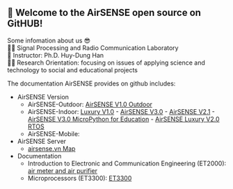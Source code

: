 ## 🤗 Welcome to the **AirSENSE** open source on GitHUB!  
Some infomation about us 😎  
🙋‍♀️ Signal Processing and Radio Communication Laboratory  
🧙 Instructor: Ph.D. Huy-Dung Han  
👩‍💻 Research Orientation: focusing on issues of applying science and technology to social and educational projects  

The documentation AirSENSE provides on github includes:
* AirSENSE Version
  * AirSENSE-Outdoor: [AirSENSE V1.0 Outdoor](https://github.com/Air-SENSE/AirSENSE-V1.0-Outdoor)
  * AirSENSE-Indoor: [Luxury V1.0](https://github.com/Air-SENSE/AirSENSE-Luxury) - [AirSENSE V3.0](https://github.com/Air-SENSE/AirSENSE-V3.0) - [AirSENSE V2.1](https://github.com/Air-SENSE/AirSENSE-V2.1) - [AirSENSE V3.0 MicroPython for Education](https://github.com/Air-SENSE/AirSENSE-Indoor-MicroPython-V1) - [AirSENSE Luxury V2.0 RTOS](https://github.com/Air-SENSE/AirSENSE_Luxury_RTOS_V2.0) 
  * AirSENSE-Mobile: 
* AirSENSE Server
  * [airsense.vn Map](http://airsense.vn/)
* Documentation
  * Introduction to Electronic and Communication Engineering (ET2000): [air meter and air purifier](https://github.com/Air-SENSE/ET2000-HUST-20191) 
  * Microprocessors (ET3300): [ET3300](https://github.com/Air-SENSE/ET3300-Microprocessors) 

